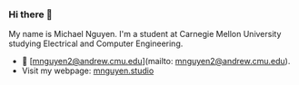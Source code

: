 ### Hi there 👋
My name is Michael Nguyen. I'm a student at Carnegie Mellon University studying Electrical and Computer Engineering.
- :email: [mnguyen2@andrew.cmu.edu](mailto: mnguyen2@andrew.cmu.edu).
- Visit my webpage: [mnguyen.studio](https://mnguyen.studio)

<!--
**Sumguy31/sumguy31** is a ✨ _special_ ✨ repository because its `README.md` (this file) appears on your GitHub profile.

Here are some ideas to get you started:

- 🔭 I’m currently working on ...
- 🌱 I’m currently learning ...
- 👯 I’m looking to collaborate on ...
- 🤔 I’m looking for help with ...
- 💬 Ask me about ...
- 📫 How to reach me: ...
- 😄 Pronouns: ...
- ⚡ Fun fact: ...
-->
